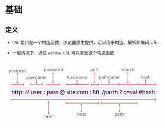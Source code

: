 # 基础

## 定义

- `URL` 接口是一个构造函数，浏览器原生提供，可以用来构造、解析和编码 URL

- 一般情况下，通过 `window.URL` 可以拿到这个构造函数

![URL组成部分](image/URL组成部分.png)
